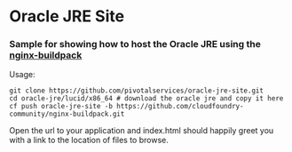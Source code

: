 Oracle JRE Site
===========

### Sample for showing how to host the Oracle JRE using the [nginx-buildpack](https://github.com/cloudfoundry-community/nginx-buildpack)

Usage:

```
git clone https://github.com/pivotalservices/oracle-jre-site.git
cd oracle-jre/lucid/x86_64 # download the oracle jre and copy it here
cf push oracle-jre-site -b https://github.com/cloudfoundry-community/nginx-buildpack.git
```

Open the url to your application and index.html should happily greet you with a link to the location of files to browse.
